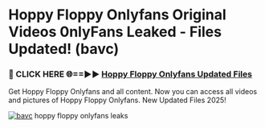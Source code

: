 # Hoppy Floppy Onlyfans Original Videos 0nlyFans Leaked - Files Updated! (bavc)

<h3>🔴 CLICK HERE 🌐==►► <a href="https://tinyurl.com/4seja8ks" rel="nofollow">Hoppy Floppy Onlyfans Updated Files</a></h3>

Get Hoppy Floppy Onlyfans and all content. Now you can access all videos and pictures of Hoppy Floppy Onlyfans. New Updated Files 2025!

[![bavc](https://i.imgur.com/EWjZXRe.gif)](https://tinyurl.com/4seja8ks)
hoppy floppy onlyfans leaks